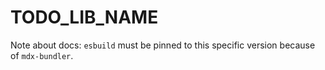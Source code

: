 # TODO_LIB_NAME

Note about docs: `esbuild` must be pinned to this specific version because of `mdx-bundler`.
